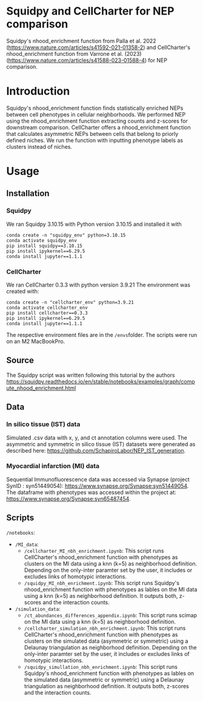 # Squidpy and CellCharter for NEP comparison
Squidpy's nhood_enrichment function from Palla et al. 2022 (https://www.nature.com/articles/s41592-021-01358-2) and CellCharter's nhood_enrichment function from Varrone et al. (2023) (https://www.nature.com/articles/s41588-023-01588-4) for NEP comparison. 

# Introduction

Squidpy's nhood_enrichment function finds statistically enriched NEPs between cell phenotypes in cellular neighborhoods. We performed NEP using the nhood_enrichment function extracting counts and z-scores for downstream comparison. 
CellCharter offers a nhood_enrichment function that calculates asymmetric NEPs between cells that belong to priorly defined niches. We run the function with inputting phenotype labels as clusters instead of niches. 

# Usage

## Installation

### Squidpy
We ran Squidpy 3.10.15 with Python version 3.10.15 and installed it with 

```
conda create -n "squidpy_env" python=3.10.15
conda activate squidpy_env
pip install squidpy==3.10.15
pip install ipykernel==6.29.5
conda install jupyter==1.1.1
```
### CellCharter
We ran CellCharter 0.3.3 with python version 3.9.21 The environment was created with: 
```
conda create -n "cellcharter_env" python=3.9.21
conda activate cellcharter_env
pip install cellcharter==0.3.3
pip install ipykernel==6.29.5
conda install jupyter==1.1.1
```
The respective environment files are in the `/envs`folder. The scripts were run on an M2 MacBookPro.

## Source

The Squidpy script was written following this tutorial by the authors https://squidpy.readthedocs.io/en/stable/notebooks/examples/graph/compute_nhood_enrichment.html

## Data

### In silico tissue (IST) data
Simulated .csv data with x, y, and ct annotation columns were used. The asymmetric and symmetric in silico tissue (IST) datasets were generated as described here: https://github.com/SchapiroLabor/NEP_IST_generation. 

### Myocardial infarction (MI) data

Sequential Immunofluorescence data was accessed via Synapse (project SynID : syn51449054): https://www.synapse.org/Synapse:syn51449054. The dataframe with phenotypes was accessed within the project at:  https://www.synapse.org/Synapse:syn65487454.

## Scripts

`/notebooks`:
- `/MI_data`: 
    - `/cellcharter_MI_nbh_enrichment.ipynb`: This script runs CellCharter's nhood_enrichment function with phenotypes as clusters on the MI data using a knn (k=5) as neighborhood definition. Depending on the only-inter paramter set by the user, it includes or excludes links of homotypic interactions.   
    - `/squidpy_MI_nbh_enrichment.ipynb`: This script runs Squidpy's nhood_enrichment function with phenotypes as lables on the MI data using a knn (k=5) as neighborhood definition. It outputs both, z-scores and the interaction counts.
- `/simulation_data`: 
    - `/ct_abundances_differences_appendix.ipynb`: This script runs scimap on the MI data using a knn (k=5) as neighborhood definition. 
    - `/cellcharter_simulation_nbh_enrichment.ipynb`: This script runs CellCharter's nhood_enrichment function with phenotypes as clusters on the simulated data (asymmetric or symmetric) using a Delaunay triangulation as neighborhood definition. Depending on the only-inter paramter set by the user, it includes or excludes links of homotypic interactions.  
    - `/squidpy_simullation_nbh_enrichment.ipynb`: This script runs Squidpy's nhood_enrichment function with phenotypes as lables on the simulated data (asymmetric or symmetric) using a Delaunay triangulation as neighborhood definition. It outputs both, z-scores and the interaction counts.
